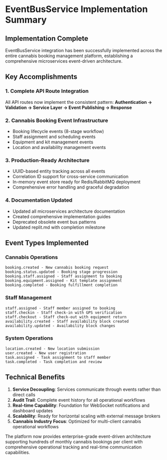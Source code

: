# EventBusService Implementation Summary

## Implementation Complete

EventBusService integration has been successfully implemented across the entire cannabis booking management platform, establishing a comprehensive microservices event-driven architecture.

## Key Accomplishments

### 1. Complete API Route Integration

All API routes now implement the consistent pattern:
**Authentication → Validation → Service Layer → Event Publishing → Response**

### 2. Cannabis Booking Event Infrastructure

- Booking lifecycle events (8-stage workflow)
- Staff assignment and scheduling events
- Equipment and kit management events
- Location and availability management events

### 3. Production-Ready Architecture

- UUID-based entity tracking across all events
- Correlation ID support for cross-service communication
- In-memory event store ready for Redis/RabbitMQ deployment
- Comprehensive error handling and graceful degradation

### 4. Documentation Updated

- Updated all microservices architecture documentation
- Created comprehensive implementation guides
- Deprecated obsolete event bus patterns
- Updated replit.md with completion milestone

## Event Types Implemented

### Cannabis Operations

```
booking.created - New cannabis booking request
booking.status.updated - Booking stage progression
booking.staff.assigned - Staff assignment to booking
booking.equipment.assigned - Kit template assignment
booking.completed - Booking fulfillment completion
```

### Staff Management

```
staff.assigned - Staff member assigned to booking
staff.checkin - Staff check-in with GPS verification
staff.checkout - Staff check-out with equipment return
availability.created - Staff availability block created
availability.updated - Availability block changes
```

### System Operations

```
location.created - New location submission
user.created - New user registration
task.assigned - Task assignment to staff member
task.completed - Task completion and review
```

## Technical Benefits

1. **Service Decoupling**: Services communicate through events rather than direct calls
2. **Audit Trail**: Complete event history for all operational workflows
3. **Real-time Capability**: Foundation for WebSocket notifications and dashboard updates
4. **Scalability**: Ready for horizontal scaling with external message brokers
5. **Cannabis Industry Focus**: Optimized for multi-client cannabis operational workflows

The platform now provides enterprise-grade event-driven architecture supporting hundreds of monthly cannabis bookings per client with comprehensive operational tracking and real-time communication capabilities.
